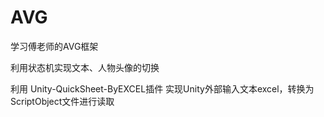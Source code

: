 # AVG

学习傅老师的AVG框架


利用状态机实现文本、人物头像的切换

利用
Unity-QuickSheet-ByEXCEL插件 实现Unity外部输入文本excel，转换为ScriptObject文件进行读取
